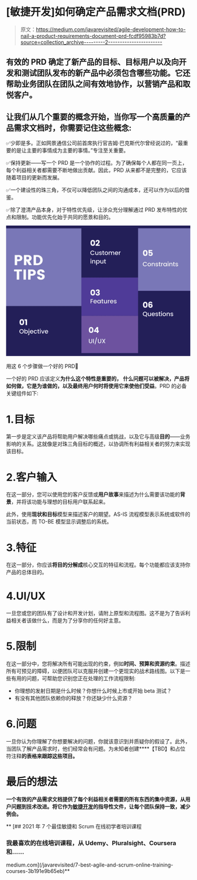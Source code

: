 # [敏捷开发]如何确定产品需求文档(PRD)

> 原文：<https://medium.com/javarevisited/agile-development-how-to-nail-a-product-requirements-document-prd-fcdf95983b7d?source=collection_archive---------2----------------------->

## 有效的 PRD 确定了新产品的目标、目标用户以及向开发和测试团队发布的新产品中必须包含哪些功能。它还帮助业务团队在团队之间有效地协作，以营销产品和取悦客户。

## 让我们从几个重要的概念开始，当你写一个高质量的产品需求文档时，你需要记住这些概念:

✅少即是多。正如网景通信公司前首席执行官吉姆·巴克斯代尔曾经说过的，“最重要的是让主要的事情成为主要的事情。”专注至关重要。

✅保持更新——写一个 PRD 是一个协作的过程。为了确保每个人都在同一页上，每个利益相关者都需要不断地做出贡献。因此，PRD 从来都不是完整的，它应该随着项目的更新而发展。

✅一个建设性的珠三角，不仅可以降低团队之间的沟通成本，还可以作为以后的借鉴。

✅除了澄清产品本身，对于特性优先级，让涉众充分理解通过 PRD 发布特性的优点和限制。功能优先化始于共同的愿景和目的。

![](img/f5274765e46ef5004e6a24fdc308e12d.png)

用这 6 个步骤做一个好的 PRD🖕

一个好的 PRD 应该定义**为什么这个特性是重要的，** **什么问题可以被解决，产品将如何做，它是为谁做的，以及最终用户何时将使用它来使他们受益**。PRD 的必备关键组件如下:

# 1.目标

第一步是定义该产品将帮助用户解决哪些痛点或挑战，以及它与高级**目的**——业务影响的关系。这就像是对珠三角目标的概述，以协调所有利益相关者的努力来实现该目标。

# 2.客户输入

在这一部分，您可以使用您的客户反馈或**用户故事**来描述为什么需要该功能的**背景**，并将该功能与理想的目标用户联系起来。

此外，使用**现状和目标**模型来描述客户的期望。AS-IS 流程模型表示系统或软件的当前状态，而 TO-BE 模型显示调整后的系统。

# 3.特征

在这一部分，你应该**将目的分解成**核心交互的特征和流程。每个功能都应该支持你产品的总体目的。

# 4.UI/UX

一旦您或您的团队有了设计和开发计划，请附上原型和流程图。这不是为了告诉利益相关者该做什么，而是为了分享你的任何好主意。

# 5.限制

在这一部分中，您将解决所有可能出现的约束，例如**时间、预算和资源约束**。描述所有可预见的障碍，以便团队可以克服并创建一个更现实的战术路线图。以下是一些有用的问题，可帮助您识别您正在处理的工作流程限制:

*   你理想的发射日期是什么时候？你想什么时候上市或开始 beta 测试？
*   有没有其他团队依赖你的释放？你还缺少什么资源？

# 6.问题

一旦你认为你理解了你想要解决的问题，你就该意识到并质疑你的假设了。此外，当团队了解产品需求时，他们经常会有问题。为未知者创建****【TBD】和占位符注释**的表格来跟踪这些项目。**

# **最后的想法**

**一个有效的产品需求文档提供了每个利益相关者需要的所有东西的集中资源，从用户问题到技术改进。将它作为[敏捷开发](https://www.java67.com/2020/10/best-agile-and-scrum-courses-for-programmers-developers.html)的指导性文件，让每个团队保持一致，减少例会。**

**[](/javarevisited/7-best-agile-and-scrum-online-training-courses-3b191e9b65eb) [## 2021 年 7 个最佳敏捷和 Scrum 在线初学者培训课程

### 我最喜欢的在线培训课程，从 Udemy、Pluralsight、Coursera 和……

medium.com](/javarevisited/7-best-agile-and-scrum-online-training-courses-3b191e9b65eb)**